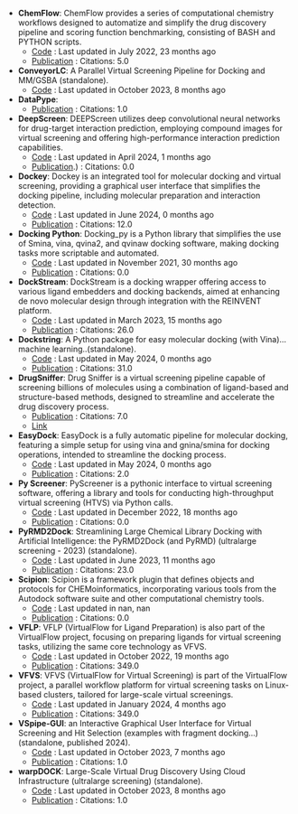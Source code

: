 - **ChemFlow**: ChemFlow provides a series of computational chemistry workflows designed to automatize and simplify the drug discovery pipeline and scoring function benchmarking, consisting of BASH and PYTHON scripts.
	- [Code](https://github.com/IFMlab/ChemFlow) : Last updated in July 2022, 23 months ago
	- [Publication](https://doi.org/10.1021/acs.jcim.2c00919) : Citations: 5.0
- **ConveyorLC**: A Parallel Virtual Screening Pipeline for Docking and MM/GSBA (standalone).
	- [Code](https://github.com/XiaohuaZhangLLNL/conveyorlc) : Last updated in October 2023, 8 months ago
- **DataPype**: 
	- [Publication](https://doi.org/10.1021/acsomega.3c05207) : Citations: 1.0
- **DeepScreen**: DEEPScreen utilizes deep convolutional neural networks for drug-target interaction prediction, employing compound images for virtual screening and offering high-performance interaction prediction capabilities.
	- [Code](https://github.com/cansyl/DEEPScreen) : Last updated in April 2024, 1 months ago
	- [Publication](https://doi.org/10.1039/C9SC03414E).) : Citations: 0.0
- **Dockey**: Dockey is an integrated tool for molecular docking and virtual screening, providing a graphical user interface that simplifies the docking pipeline, including molecular preparation and interaction detection.
	- [Code](https://github.com/lmdu/dockey) : Last updated in June 2024, 0 months ago
	- [Publication](https://doi.org/10.1093/bib/bbad047) : Citations: 12.0
- **Docking Python**: Docking_py is a Python library that simplifies the use of Smina, vina, qvina2, and qvinaw docking software, making docking tasks more scriptable and automated.
	- [Code](https://github.com/samuelmurail/docking_py) : Last updated in November 2021, 30 months ago
	- [Publication](https://doi.org/10.5281/zenodo.4506970.svg) : Citations: 0.0
- **DockStream**: DockStream is a docking wrapper offering access to various ligand embedders and docking backends, aimed at enhancing de novo molecular design through integration with the REINVENT platform.
	- [Code](https://github.com/MolecularAI/DockStream) : Last updated in March 2023, 15 months ago
	- [Publication](https://doi.org/10.1186/s13321-021-00563-7) : Citations: 26.0
- **Dockstring**: A Python package for easy molecular docking (with Vina)… machine learning..(standalone).
	- [Code](https://github.com/dockstring/dockstring) : Last updated in May 2024, 0 months ago
	- [Publication](https://doi.org/10.1021/acs.jcim.1c01334) : Citations: 31.0
- **DrugSniffer**: Drug Sniffer is a virtual screening pipeline capable of screening billions of molecules using a combination of ligand-based and structure-based methods, designed to streamline and accelerate the drug discovery process.
	- [Publication](https://doi.org/10.3389%2Ffphar.2022.874746) : Citations: 7.0
	- [Link](https://drugsniffer.org/)
- **EasyDock**: EasyDock is a fully automatic pipeline for molecular docking, featuring a simple setup for using vina and gnina/smina for docking operations, intended to streamline the docking process.
	- [Code](https://github.com/ci-lab-cz/easydock/tree/master) : Last updated in May 2024, 0 months ago
	- [Publication](https://doi.org/10.1186/s13321-023-00772-2) : Citations: 2.0
- **Py Screener**: PyScreener is a pythonic interface to virtual screening software, offering a library and tools for conducting high-throughput virtual screening (HTVS) via Python calls.
	- [Code](https://github.com/coleygroup/pyscreener) : Last updated in December 2022, 18 months ago
	- [Publication](https://doi.org/10.21105/joss.03950/status.svg) : Citations: 0.0
- **PyRMD2Dock**: Streamlining Large Chemical Library Docking with Artificial Intelligence: the PyRMD2Dock (and PyRMD) (ultralarge screening - 2023) (standalone).
	- [Code](https://github.com/cosconatilab/PyRMD) : Last updated in June 2023, 11 months ago
	- [Publication](https://doi.org/10.1021/acs.jcim.1c00653) : Citations: 23.0
- **Scipion**: Scipion is a framework plugin that defines objects and protocols for CHEMoinformatics, incorporating various tools from the Autodock software suite and other computational chemistry tools.
	- [Code](https://github.com/scipion-chem) : Last updated in nan, nan
	- [Publication](https://doi.org/10.1021/acs.jcim.3c01085) : Citations: 0.0
- **VFLP**: VFLP (VirtualFlow for Ligand Preparation) is also part of the VirtualFlow project, focusing on preparing ligands for virtual screening tasks, utilizing the same core technology as VFVS.
	- [Code](https://github.com/VirtualFlow/VFLP?tab=readme-ov-file) : Last updated in October 2022, 19 months ago
	- [Publication](https://doi.org/10.1038/s41586-020-2117-z) : Citations: 349.0
- **VFVS**: VFVS (VirtualFlow for Virtual Screening) is part of the VirtualFlow project, a parallel workflow platform for virtual screening tasks on Linux-based clusters, tailored for large-scale virtual screenings.
	- [Code](https://github.com/VirtualFlow/VFVS) : Last updated in January 2024, 4 months ago
	- [Publication](https://doi.org/10.1038/s41586-020-2117-z) : Citations: 349.0
- **VSpipe-GUI**: an Interactive Graphical User Interface for Virtual Screening and Hit Selection (examples with fragment docking...) (standalone, published 2024).
	- [Code](https://github.com/rashid-bioinfo/vspipe-gui/tree/master/Installation_Guide) : Last updated in October 2023, 7 months ago
	- [Publication](https://doi.org/10.3390%2Fijms25042002) : Citations: 1.0
- **warpDOCK**: Large-Scale Virtual Drug Discovery Using Cloud Infrastructure (ultralarge screening) (standalone).
	- [Code](https://github.com/BruningLab/warpDOCK) : Last updated in October 2023, 8 months ago
	- [Publication](https://doi.org/10.1021/acsomega.3c02249) : Citations: 1.0
